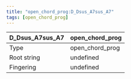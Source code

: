 ```yaml
---
title: "open_chord_prog:D_Dsus_A7sus_A7"
tags: [open_chord_prog]
---
```


|D_Dsus_A7sus_A7|open_chord_prog|
|---|---|
|Type|open_chord_prog|
|Root string|undefined|
|Fingering|undefined|

